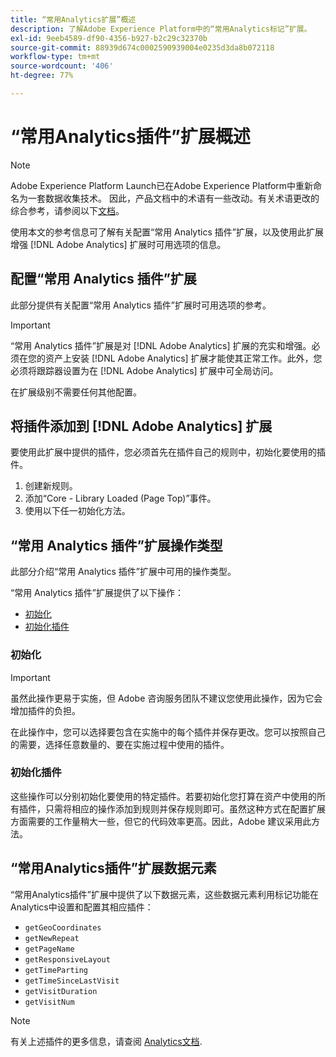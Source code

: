 ```yaml
---
title: “常用Analytics扩展”概述
description: 了解Adobe Experience Platform中的“常用Analytics标记”扩展。
exl-id: 9eeb4589-df90-4356-b927-b2c29c32370b
source-git-commit: 88939d674c0002590939004e0235d3da8b072118
workflow-type: tm+mt
source-wordcount: '406'
ht-degree: 77%

---
```


# “常用Analytics插件”扩展概述

>[!NOTE]
>
>Adobe Experience Platform Launch已在Adobe Experience Platform中重新命名为一套数据收集技术。 因此，产品文档中的术语有一些改动。有关术语更改的综合参考，请参阅以下[文档](../../../term-updates.md)。

使用本文的参考信息可了解有关配置“常用 Analytics 插件”扩展，以及使用此扩展增强 [!DNL Adobe Analytics] 扩展时可用选项的信息。

## 配置“常用 Analytics 插件”扩展

此部分提供有关配置“常用 Analytics 插件”扩展时可用选项的参考。

>[!IMPORTANT]
>
>“常用 Analytics 插件”扩展是对 [!DNL Adobe Analytics] 扩展的充实和增强。必须在您的资产上安装 [!DNL Adobe Analytics] 扩展才能使其正常工作。此外，您必须将跟踪器设置为在 [!DNL Adobe Analytics] 扩展中可全局访问。

在扩展级别不需要任何其他配置。

## 将插件添加到 [!DNL Adobe Analytics] 扩展

要使用此扩展中提供的插件，您必须首先在插件自己的规则中，初始化要使用的插件。

1. 创建新规则。
1. 添加“Core - Library Loaded (Page Top)”事件。
1. 使用以下任一初始化方法。

## “常用 Analytics 插件”扩展操作类型

此部分介绍“常用 Analytics 插件”扩展中可用的操作类型。

“常用 Analytics 插件”扩展提供了以下操作：

* [初始化](#initialize)
* [初始化插件](#initialize-plugin)

### 初始化

>[!IMPORTANT]
>
>虽然此操作更易于实施，但 Adobe 咨询服务团队不建议您使用此操作，因为它会增加插件的负担。

在此操作中，您可以选择要包含在实施中的每个插件并保存更改。您可以按照自己的需要，选择任意数量的、要在实施过程中使用的插件。

### 初始化插件

这些操作可以分别初始化要使用的特定插件。若要初始化您打算在资产中使用的所有插件，只需将相应的操作添加到规则并保存规则即可。虽然这种方式在配置扩展方面需要的工作量稍大一些，但它的代码效率更高。因此，Adobe 建议采用此方法。

## “常用Analytics插件”扩展数据元素

“常用Analytics插件”扩展中提供了以下数据元素，这些数据元素利用标记功能在Analytics中设置和配置其相应插件：

* `getGeoCoordinates`
* `getNewRepeat`
* `getPageName`
* `getResponsiveLayout`
* `getTimeParting`
* `getTimeSinceLastVisit`
* `getVisitDuration`
* `getVisitNum`

>[!NOTE]
>
>有关上述插件的更多信息，请查阅 [Analytics文档](https://experienceleague.adobe.com/docs/analytics/implementation/vars/plugins/impl-plugins.html).
